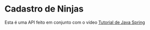 #  Cadastro de Ninjas
Esta é uma API feito em conjunto com o vídeo [Tutorial de Java Spring](https://www.youtube.com/watch?v=n8_qrrc8WN4&t=1753s&pp=ygVBQ1VSU08gREUgU1BSSU5HIHBhcmEgSU5JQ0lBTlRFUyB8IFR1dG9yaWFsIGRlIEphdmEgU3ByaW5nIG5vIFpFUk_SBwkJygkBhyohjO8%3D)
